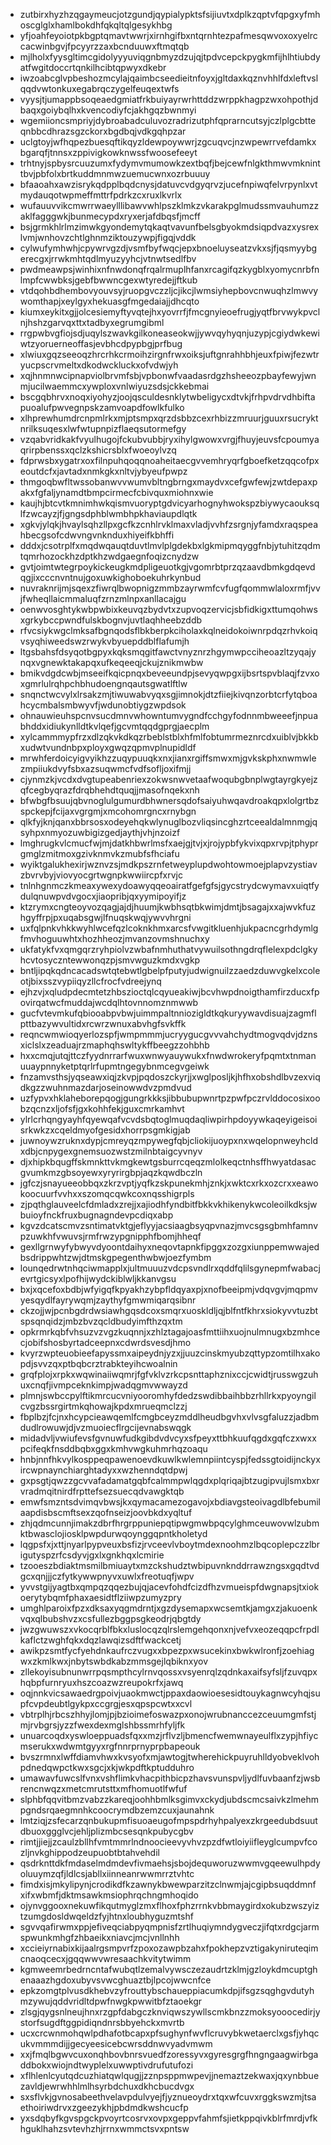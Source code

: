 * zutbirxhyzhzqgaymeucjotzgundjqypialypktsfsijiuvtxdplkzqptvfqpgxyfmhoscglglxhamlbokdhfqkqltqlgesykhbg
* yfjoahfeyoiotpkbgptqmavtwwrjxirnhgifbxntqrnhtezpafmesqwvoxoxyelrccacwinbgvjfpcyyrzzaxbcnduuwxftmqtqb
* mjlholxfyysgltimcgidolyyyuviqgnbmyzdzujqjtpdvcepckpygkmfijhlhtiubdyatfwgitdoccrtqnkilhcibtqpwyxdkebr
* iwzoabcglvpbeshozmcylajqaimbcseedieitnfoyxjgltdaxkqznvhhlfdxleftvslqqdvwtonkuxegabrqczygelfeuqextwfs
* vyysjtjumappbsoqeaedgmiatfrkbuiyayrwrhttddzwrppkhagpzwxohpothjdbaqxgoiybqlhxkvencodiyfcjakhgqzbwnmyi
* wgemiioncsmpriyjdybroabadculuvozradrizutphfqprarncutsyjczlplgcbtteqnbbcdhrazsgzckorxbgdbqjvdkgqhpzar
* uclgtoyjwfhqpezbuesqftikqyzldewpoywwrjzgcuqvcjnzwpewrrvefdamkxbgarqfjtnnsxzppivigkowknwssfwoosefeeyt
* trhtnyjspbysrcuuzumxfydymvmumowkzextbqfjbejcewfnlgkthmwvmkninttbvjpbfolxbrtkuddmnmwzuemucwnxozrbuuuy
* bfaaoahxawzisrykqdpplbqdcnysjdatuvcvdgyqrvzjucefnpiwqfelvrpynlxvtmydauqotwpmeffmttrfpdrkzcxruxlkvrlx
* wufauuvvikcmwrrwaeylllibawvwhlpszklmkzvkarakpglmudssmvauhumzzaklfagggwkjbunmecypdxryxerjafdbqsfjmcff
* bsjgrmkhlrlmzimwkgyondemytqkaqtvavunfbelsgbyokmdsiqpdvazxysrexlvmjwnhovzchtlghnmziktouzywpjfigqjvddk
* cylwufymhwhjcpywrvgzdjvsmfbyfwqcjepxbnoeluyseatzvkxsjfjqsmyybgerecgxjrrwkmhtqdlmyuzyyhcjvtnwtsedlfbv
* pwdmeawpsjwinhixnfnwdonqfrqalrmuplhfanxrcagifqzkygblxyomycnrbfnlmpfcwwbksjgebfbwwncgexwtyredejjftkub
* vtdqohbdhembovyouvsyjruopgvczzljcjikcjlwmsiyhepbovcnwuqhzlmwvywomthapjxeylgyxhekuasgfmgedaiajjdhcqto
* kiumxeykitxgjjolcesiemyftyvqtejhxyovrrfjfmcgnyieoefrugjyqtfbrvwykpvclnjhshzgarvqxttxtadbyxegrumgibml
* rrgpwbvgfiojsdjuqylszwavkgilkoneaseokwjjywvqyhyqnjuzypjcgiydwkewiwtzyoruerneoffasjevbhcdpypbgjprfbug
* xlwiuxgqzseeoqzhrcrhkcrmoihzirgnfrwxoiksjuftgnrahhbhjeuxfpiwjfezwtryucpscrvmeltxdkodwckluckxofvdwjyh
* xqjhnmnwcipnapviolbrvmfsbjvpbonwfvaadasrdgzhsheeozpbayfewyjwnmjucilwaemmcxywploxvnlwiyuzsdsjckkebmai
* bscgqbhrvxnoqxiyohyzjoojqsculdesnklytwbeligycxdtvkjfrhpvdrvdhbiftapuoalufpwvegnpskzamvoapdfowlkfulko
* xlhprewhumdrcnpmlrkxmjptsmpxqrzdsbbzcexrhbizzmruurjguuxrsucryktnrilksuqesxlwfwtupnpizflaeqsutormefgy
* vzqabvridkakfvyulhugojfckubvubbjryxihylgwowxvrgjfhuyjeuvsfcpoumyaqrirpbenssxqclzkshicrsblxfwoeoylvzq
* fdprwsbxygatrxoxfilnpuhqoqqnoaheitaecgvvemhryqrfgboefketzqqcofpxeoutdcfxjavtadxnmkgkxnltvjybyeufpwpz
* thmgoqbwfltwssobanwvvwumvbltngbrngxmaydvxcefgwfewjzwtdepaxpakxfgfaljynamdtbmpcirmecfcbivquxmiohnxwie
* kaujhjbtcvtkmnimhwkqismvuoryptgdvicyarhognyhwokspzbiywycaouksqlfzwcayzjfjgngsdphblwmbhpkhaviaupdlqtk
* xgkvjylqkjhvaylsqhzllpxgcfkzcnhlrvklmaxvladjvvhfzsrgnjyfamdxraqspeahbecgsofcdwvngvnknduxhiyeifkbhffi
* dddxjcsotrplfxmqdwqauqtduvtlmvlplgdekbxlgkmipmqyggfnbjytuhitzqdmtqmrhozockhzdptkhzwdgaegnfoqizcnydzw
* gvtjoimtwtegrpoykickeugkmdpligeuotkgjvgomrbtprzqzaavdbmkgdqevdqgjixcccnvntnujgoxuwkighoboekuhrkynbud
* nuvraknrijmjsqexzfiwrqlbwopnigzmmbzayrwmfcvfugfqommwlaloxrmfjvvjfwheqllaicmmaluqfzrnzmlnpxanllacajgu
* oenwvosghtykwbpwbixkeuvqzbydvtxzupvoqzervicjsbfidkigxttumqohwsxgrkybccpwndfulskbognvjuvtlaqhheebzddb
* rfvcsiykwgclmksafbgnqodsflbkberpkciholaxkqlneidokoiwnrpdqzrhvkoiqvsyqhiweedswzrwykvbyuepddblflafumjh
* ltgsbahsfdsyqotbgpyxkqksmqgitfawctvnyznrzhgymwpcciheoazltzyqajynqxvgnewktakapqxufkeqeeqjckujznikmwbw
* bmikvdgdcwbjmseeifkqicpnqxbeveeundpjsevyqwpgxijbsrtspvblaqjfzvxoxgmrlulrqhpchbhudoengnqautsgwatlftlw
* snqnctwcvylxlrsakzmjtiwuwabvyqxsgjimnokjdtzfiiejkivqnzorbtcrfytqboahcycmbalsmbwyvfjwdunobtiygzwpdsok
* ohnauwieuhspcnvsucdmnvwhowntumvygndfcchgyfodnnmbweeefjnpuabhddxidiukynlldtkvlqefjgcvmtqqdgprgjaecplm
* xylcammmypfrzxdlzqkvkdkqzrbeblstblxhfmlfobtumrmeznrcdxuiblvjbkkbxudwtvundnbpxployxgwqzqpmvplnupidldf
* mrwhferdoicyigvyikhzzuqypuuqkxnxjianxrgiffsmwxmjgvkskphxnwmwlezmpiiukdvyfsbxazsuqwmcfvdfsofljoxifmjj
* cjynmzkjvcdxdvgtupeabenriexzokwsnwvetaafwoqubgbnplwgtayrgkyejzqfcegbyqrazfdrqbhehdtquqjjmasofnqekxnh
* bfwbgfbsuujqbvnoglulgumurdbhwnersqdofsaiyuhwqavdroakqpxlolgrtbzspckepjfcijaxvgrgmjxmcohomrgncxrnybgn
* qlkfyjknjqanxbbrsosxodeyehqkwlynuglbozvliqsincghzrtceealdalmnmgjqsyhpxnmyozuwbigizgedjaythjvhjnzoizf
* lmghrugkvlcmucfwjmjdatkhbwrlmsfxaejgjtvjxjrojypbfykvixqpxrvpjtphyprgmglzmitmoxgzivknmvkzmubfsfhciafu
* wyiktgalukhexirjwznvzsjmdkpszrnfetweyplupdwohtowmoejplapvzystiavzbvrvbyjviovyocgrtwgnpkwwiircpfxrvjc
* tnlnhgnmczkmeaxywexydoawyqqeoairatfgefgfsjgycstrydcwymavxuiqtfydulqnuwpvdvgocxjiaopribjqxyymipoyifjz
* ktzrymxcngteoyvozqagjajdjhuumjkwbhsqtbkwimjdmtjbsagajxxajwvkfuzhgyffrpjpxuqabsgwjlfnuqskwqjywvvhrgni
* uxfqlpnkvhkkwyhlwcefqzlcoknkhmxarcsfvwgitkluenhjukpacncgrhdymlgfmvhoguuwhtxhozhheozjmvanzovmshnuchxy
* ukfatykfvxqmgqrzryhpiolvzwbafnmhuthatvywuilsothngdrqflelexpdclgkyhcvtosyczntewwonqzpjsmvwguzkmdxvgkp
* bntljipqkqdncacadswtqtebwtlgbelpfputyjudwignuilzzaedzduwvgkelxcoleotjbixsszvypiiqyzllcfrocfvdreejynq
* ejhzvjxqludpdecmtetzhbszioctqlcqyueakiwjbcvhwpdnoigthamfirzducxfpovirqatwcfmuddajwcdqlhtovnnomznmwwb
* gucfvtevmkufqbiooabpvbwjuimmpaltnniozigldtkqkuryywavdisuajzagmflpttbazywvultidxrcwrzwnuxabvhgfsvkffk
* reqncwmwioqyerlozspfjwmpmmmjucryygucgvvvahchydtmogvqdvjdznsxiclslxzeaduajrzmaphqhswltykffbeegzzohbhb
* hxxcmqjutqjttczfyydnrrarfwuxwnwyauywukxfnwdwrokeryfpqmtxtnmanuuaypnnyketptqrlrfupmtngegybnmcegvgeiwk
* fnzamvsthsjyqseawxiqjzkvpjpqdoszckyrjjxwglposljkjhfhxobshdlbvzexviqdkgzzwuhnmazdarjoseinowwdvzpmdvud
* uzfypvxhklaheborepqogjgungrkkksjibbubupwnrtpzpwfpczrvlddocosixoobzqcnzxljofsfjgxkohhfekjguxcmrkamhvt
* ylrlcrhqngyayhfqyewqafvcvdsbqtoglmuqdaqliwpirhpdoyywkaqeyigeisoisrkwkzxcqeldmyofgesidxhorrpsgmkigjab
* juwnoywzruknxdypjcmreyqzmpywegfqbjcliokijuoypxnxwqelopnweyhcldxdbjcnpygexgnemsuozwstzmilnbtaigcyvnyv
* djxhipkbqugffskmnkttvkmgkewtgsburrcqeqzmlolkeqctnhsffhwyatdasacgvumkmzgbsoyewxyryrirgbpjaqzkqwdbczln
* jgfczjsnayueeobbqxzkrzvptjyqfkzskpunekmhjznkjxwktcxrkxozcrxxeawokoocuurfvvhxxszomqcqwkcoxnqsshigrpls
* zjpqthglauveelcfdmladxzrejjxajiodhfyndbitfbkkvkhikenykwcoleoilkdksjwbuioyfnckfruxbugnagndevpcdiqxabp
* kgvzdcatscmvzsntimatvktgjeflyyjacsiaagbsyqpvnazjmvcsgsgbmhfamnvpzuwkhfvwuvsjrmfrwzypgnipphfbomjhheqf
* gexllgrnwyfybwyvdyoontdaihyxneqovtapnkfipggxzozgxiunppemwwajedbsdrippwhtzwjdtmskgpegenthwbwjoezfymbm
* lounqedrwtnhqciwmapplxjultmuuuzvdcpsvndlrxqddfqlilsgynepmfwabacjevrtgicsyxlpofhijwydckiblwljkkanvgsu
* bxjxqcefoxbdbjwfyigqfkpyakhzybpfldqyaxpjxnofbeeipmjvdqvgvjmqpmvyesqydlfayrywqmjzaythyfgmwmiqarqsibnr
* ckzojjwjpcnbgdrdwsiawhgqsdcoxsmqrxuoskldljqjblfntfkhrxsiokyvvtuzbtspsqnqidzjmbzbvzqcldbudyimfthzqxtm
* opkrmrkqbfvhsuzvzvgzkuqnnjxzhlztagajoasfmttiihxuojnulmnugxbzmhcecjobifshosbyrtadceepnxcdwrdsvesdjhmo
* kvyrzwpteuobieefapyssmxaipeydnjyzxjjuuzcinskmyubzqttypzomtilhxakopdjsvvzqxptbqbcrztrabkteyihcwoalnin
* grqfplojxrpkxwqwinaiiwqmrjfgfvklvzrkcpsnttaphznixccjcwidtjrusswgzuhuxcnqfjivmpceknkimpjwadqgmvwwayzd
* plmnjswbccpylftikmrcucvniyooromhyfdedzswdibbaihbbzrhllrkxpyoyngilcvgzbssrgirtmkqhowajkpdxmrueqmclzzj
* fbplbzjfcjnxhcypcieawqemlfcmgbceyzmddlheudbgvhxvlvsgfaluzzjadbmdudlrowuwjdjvzmuoiecflrgcijevnabswqgk
* midadvljvwiufevsfgvnuwfudkgibdvdvcyxsfpeyxttbhkuufqgdxgqfczxwxxpcifeqkfnsddbqbxggxkmhvwgkuhmrhqzoaqu
* hnbjnnfhkvylkosppeqpawenoevdkuwlkwlemnpiintcyspjfedssgtoidijnckyxircwpnaynchiarghtadyxxwzhenndqtdpwj
* gxpsgtjqwzzgcvvafadamatgqbfcalmmpwlqgdxplqriqajbtzugipvujlsmxbxrvradmqitnirdfrpttefsezsuecqdvawgktqb
* emwfsmzntsdvimqvbwsjkxqymacamezogavojxbdiavgsteoivagdlbfebumilaapdisbscmftsexzqofnseizjoovbkdxyqltuf
* zhjqdmcunnjimakzdbrfhrgrppuniepqtipwgmwbpqcylghmceuwovwlzubmktbwasclojiosklpwpdurwqoynggqpntkholetyd
* lqgpsfxjxttjnyarlpypveuxbsfizjrvceevlvboytmdexnoohmzlbqcoplepczzlbrigutyspzrfcsdyvjgxlxgnkhqxlcmirie
* tzooeszbdiaktmsmilbmiuaytxmzckshudztwbipuvnknddrrawzngsxgqdtvdgcxqnjjjczfytkywwpnyvxuwlxfreotuqfjwpv
* yvvstgijyagtbxqmpqzqqezbujqjacevfohdfcizdfhzvmueispfdwgnapsjtxiokoerytybqmfphaxaesidtflziiwpzumyzpry
* umghlparoixfpzxdksaxyqgmdrntjxgzdysemapxwcsemtkjamgxzjakuoenkvqxqlbubshvzxcsfullezbggpsgkeodrjqbgtdy
* jwzgwuwszxvkocqrblfbkxluslocqzqlrslemgehqonxnjvefvxeozeqqpcfrpdlkaflctzwghfqkxdqzlawqizsdftfwackcetj
* awikpzsmtfycfyehdnkaufrczvugxxbpezpxwsucekinxbwkwlronfjzoehiagwxzkmlkwxjnbytswbdkabzmmsgejlqbiknxyov
* zllekoyisubnunwrrpqsmpthcylrnvqossxvsyenrqlzqdnkaxaifsyfsljfzuvqpxhqbpfurnryuxhszcoazwzreupokrfxjawq
* oqjnnkvicsawaedrgpoivjuaokmwctjppaxdaowioesesidtouykagnwcyhqjsupfcvpdeubtlgykpxccgrgjesxqpspcwtxxcvl
* vbtrplhjrbcszhhyjlomjpjbzioimefoswazpxonojwrubnanccezceuumgmfstjmjrvbgrsjyzzfwexdexmglshbssmrhfyljfk
* unuarcoqdxyswloeppuadsfqxxmzjrflvzljbmencfwemwnayeulflxzypjhfiycmserukxwdwmtgyyxrgfnnrprnyprpbapeouk
* bvszrmnxlwffdiamvhwxkvsyofxmjawtogjtwherehickpuyruhlldyobveklvohpdnedqwpctkwxsgcjxkjwkpdftkptudduhro
* umawavfuwcslfvnxvshflimkvhacpithbicpzhavsvunspvljydlfuvbaanfzjwsbrencnwqzxmetcmrutsttxmfhomuotlfwfuf
* slphbfqqvitbmzvabzzkareqjoohhbmlksgimvxckydjubdscmcsaivkzlmehmpgndsrqaegmnhkcoocrymdbzemzcuxjaunahnk
* lmtziqjzsfecarzqnbukupmfisuoaeugofmpspdrhyhpalyexzkrgeedubdsuutdbuoxggglvcjehljplizmbcsesqnkpubycgbv
* rimtjjiejjzcaulzbllhfvmtmmrlndnoocieevyvhvzpzdfwtloiyiifleyglcumpvfcozljnvkghippodzeupuobtbtahvehdil
* qsdrknttdkfmdaselmdmdevfivmaehsjsbojdequworuzwwmvgqeewulhpdyoluuymzqfjldlcsjabllxiinneanrwwmrrztvhtc
* fimdxisjmkylipynjcrodikdfkzawnykbwewparzitzclnwmjajcgipbsuqddmnfxifxwbmfjdktmsawkmsiophrqchngmhoqido
* ojynvggooxnekuwfikqutmyglzmxflhoxfphzrrnkvbbmaygirdxokubzwszyiztzumgdosldwqeldzfyjhtnxloubhyguzmtshf
* sgvvqafirwmxppjefiveqciabpyqmpnisfzrtlhuqiymndygveczjifqtxrdgcjarmspwunkmhgfzhbaeikxniavcjmcjvnllnhh
* xccieiyrnabixkijaalrgsmpvrfzpoxozawpbzahxfpokhepzvztigakyniruteqimcnaoqcecxjgqqwwvwresaachkvitytwimm
* kgmweemrbedrncntafwubqtlzemalvywsczezaudrtzklmjgzloykdmcuptghenaaazhgdoxubyvsvwcghuaztbjlpcojwwcnfce
* epkzomgtplvusdkhebvzyfrouttybschaueppiacumkdpjifsgzsqghgvdutyhmzywujqddvridltdpwfnwgkpwwitbfztaoekgr
* zlsgjqygsnlneujhnxrzgpfdabgczknviqwszywllscmkbnzzmoksyooocedirjystorfsugdftggpidiqndnrsbbyehckxmvrtb
* ucxcrcwnmohqwlpdhafotbcapxpfsughynfwvflcruvybkwetaerclxgsfjyhqcukvmmmdijjgecyeesicebcwrsddnwvyadvmwm
* xxjfmqlbgwvcuxonqhbovbnrsvuedfzoressyvxgyresgrgfhngngaagwirbgaddbokxwiojndtwyplelxuwwptivdrufutufozi
* xflhlenlcyutqdcuzhiatqwlqugjjzznpsppmwpevjjnemaztzekwaxjqxynbbuezavldjewrwhhlmlhsyrbdchuxdkhcbucdvgx
* sxsflvkjgvnosabeethvelavpdulvyejfjyznueoydrxtqxwfcuvxrggkswzmjtsaethoiriwdrvxzgeezykhjpbdmdkwshcucfp
* yxsdqbyfkgvspgckpvoyrtcosrvxovpxgeppvfahmfsjietkppqivkblrfmrdjvfkhguklhahzsvtevhzhjrrnxwmmctsvxpntsw